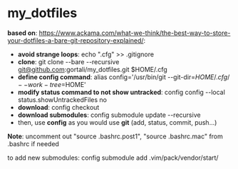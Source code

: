 # my_dotfiles

**based on**: https://www.ackama.com/what-we-think/the-best-way-to-store-your-dotfiles-a-bare-git-repository-explained/:
- **avoid strange loops**: echo ".cfg" >> .gitignore
- **clone**: git clone --bare --recursive git@github.com:gortali/my_dotfiles.git $HOME/.cfg
- **define config command**: alias config='/usr/bin/git --git-dir=$HOME/.cfg/ --work-tree=$HOME'
- **modify status command to not show untracked**: config config --local status.showUntrackedFiles no
- **download**: config checkout 
- **download submodules**: config submodule update --recursive
- then, use **config** as you would use **git** (add, status, commit, push...)

**Note**: uncomment out "source .bashrc.post1", "source .bashrc.mac" from .bashrc if needed

to add new submodules: config submodule add <URL> .vim/pack/vendor/start/<NAME>
